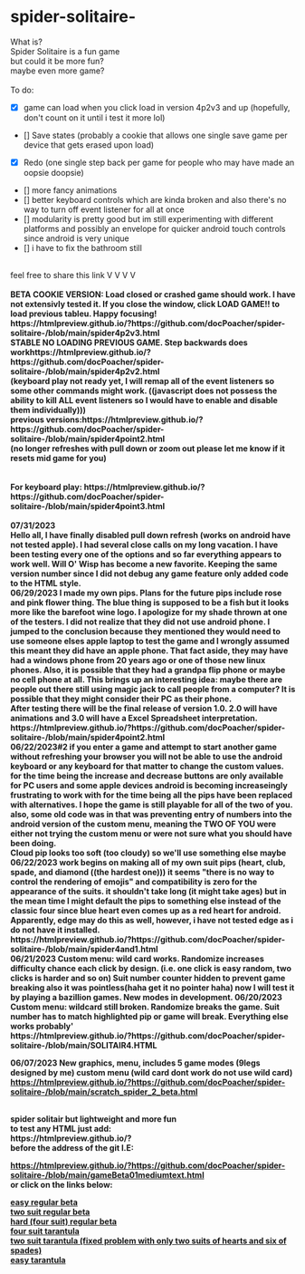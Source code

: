 # spider-solitaire-
What is?<br>
Spider Solitaire is a fun game<br>
but could it be more fun?<br>
maybe even more game?<br>
<br>
To do:  <br>
- [X] game can load when you click load in version 4p2v3 and up (hopefully, don't count on it until i test it more lol)<br>
- [] Save states (probably a cookie that allows one single save game per device that gets erased upon load)<br>
- [X] Redo (one single step back per game for people who may have made an oopsie doopsie)<br>
- [] more fancy animations<br>
- [] better keyboard controls which are kinda broken and also there's no way to turn off event listener for all at once<br>
- [] modularity is pretty good but im still experimenting with different platforms and possibly an envelope for quicker android touch controls since android is very unique<br>
- [] i have to fix the bathroom still<br>
<br>
feel free to share this link V V V V<br>
<br>
<STRONG>BETA COOKIE VERSION: Load closed or crashed game should work.  I have not extensivly tested it.  If you close the window, click LOAD GAME!! to load previous tableu.  Happy focusing!<br>
https://htmlpreview.github.io/?https://github.com/docPoacher/spider-solitaire-/blob/main/spider4p2v3.html
<br>
<strong>STABLE NO LOADING PREVIOUS GAME.  Step backwards does work</strong>https://htmlpreview.github.io/?https://github.com/docPoacher/spider-solitaire-/blob/main/spider4p2v2.html
<br>
(keyboard play not ready yet, I will remap all of the event listeners so some other commands might work. ((javascript does not possess the ability to kill ALL event listeners so I would have to enable and disable them individually)))
<br>
<strong>previous versions:</strong>https://htmlpreview.github.io/?https://github.com/docPoacher/spider-solitaire-/blob/main/spider4point2.html
<br>
(no longer refreshes with pull down or zoom out please let me know if it resets mid game for you)<br>
<br>
<br>
For keyboard play: https://htmlpreview.github.io/?https://github.com/docPoacher/spider-solitaire-/blob/main/spider4point3.html
<br>
<br>
07/31/2023
<br>
Hello all, I have finally disabled pull down refresh (works on android have not tested apple).  I had several close calls on my long vacation.  I have been testing every one of the options and so far everything appears to work well.  Will O' Wisp has become a new favorite.  Keeping the same version number since I did not debug any game feature only added code to the HTML style.
<br>
06/29/2023
I made my own pips.  Plans for the future pips include rose and pink flower thing.  The blue thing is supposed to be a fish but it looks more like the barefoot wine logo.  I apologize for my shade thrown at one of the testers.  I did not realize that they did not use android phone.  I jumped to the conclusion because they mentioned they would need to use someone elses apple laptop to test the game and I wrongly assumed this meant they did have an apple phone.  That fact aside, they may have had a windows phone from 20 years ago or one of those new linux phones.  Also, it is possible that they had a grandpa flip phone or maybe no cell phone at all.  This brings up an interesting idea: maybe there are people out there still using magic jack to call people from a computer?  It is possible that they might consider their PC as their phone.
<br>
After testing there will be the final release of version 1.0.  2.0 will have animations and 3.0 will have a Excel Spreadsheet interpretation.
<br>
https://htmlpreview.github.io/?https://github.com/docPoacher/spider-solitaire-/blob/main/spider4point2.html
<br>
06/22/2023#2
if you enter a game and attempt to start another game without refreshing your browser you will not be able to use the android keyboard or any keyboard for that matter to change the custom values.  for the time being the increase and decrease buttons are only available for PC users and some apple devices
android is becoming increaseingly frustrating to work with
for the time being all the pips have been replaced with alternatives.  I hope the game is still playable for all of the two of you.  also, some old code was in that was preventing entry of numbers into the android version of the custom menu, meaning the TWO OF YOU were either not trying the custom menu or were not sure what you should have been doing.<br>
Cloud pip looks too soft (too cloudy) so we'll use something else maybe<br>
06/22/2023
work begins on making all of my own suit pips (heart, club, spade, and diamond ((the hardest one))) it seems "there is no way to control the rendering of emojis" and compatibility is zero for the appearance of the suits.  it shouldn't take long (it might take ages) but in the mean time I might default the pips to something else instead of the classic four since blue heart even comes up as a red heart for android.   Apparently, edge may do this as well, however, i have not tested edge as i do not have it installed.<br>
https://htmlpreview.github.io/?https://github.com/docPoacher/spider-solitaire-/blob/main/spider4and1.html

<br>
06/21/2023
Custom menu: wild card works. Randomize increases difficulty chance each click by design. (i.e. one click is easy random, two clicks is harder and so on) Suit number counter hidden to prevent game breaking also it was pointless(haha get it no pointer haha) now I will test it by playing a bazillion games.  New modes in development.
06/20/2023 Custom menu: wildcard still broken.  Randomize breaks the game.  Suit number has to match highlighted pip or game will break.  Everything else works probably'
<BR>
https://htmlpreview.github.io/?https://github.com/docPoacher/spider-solitaire-/blob/main/SOLITAIR4.HTML
<BR>

06/07/2023
New graphics, menu, includes 5 game modes (9legs designed by me) custom menu (wild card dont work do not use wild card)
https://htmlpreview.github.io/?https://github.com/docPoacher/spider-solitaire-/blob/main/scratch_spider_2_beta.html

<BR>
spider solitair but lightweight and more fun
<BR>
to test any HTML just add:<BR>
https://htmlpreview.github.io/?
<BR>
before the address of the git I.E: <BR>

https://htmlpreview.github.io/?https://github.com/docPoacher/spider-solitaire-/blob/main/gameBeta01mediumtext.html
<br>
or click on the links below:<Br>

<a href="https://htmlpreview.github.io/?https://github.com/docPoacher/spider-solitaire-/blob/main/gameBeta01.html">
easy regular beta
</a><br>

<a href="https://htmlpreview.github.io/?https://github.com/docPoacher/spider-solitaire-/blob/main/gameBeta01mediumtext.html">
two suit regular beta
</a>
<br>

<a href="https://htmlpreview.github.io/?https://github.com/docPoacher/spider-solitaire-/blob/main/gameBeta01hardtext.html">
hard (four suit) regular beta
</a>
<br>

<a href="https://htmlpreview.github.io/?https://github.com/docPoacher/spider-solitaire-/blob/main/gameBeta03-tarantula.html">
four suit tarantula
</a>
<br>

<a href="https://htmlpreview.github.io/?https://github.com/docPoacher/spider-solitaire-/blob/main/tarantula medium beta.html">
two suit tarantula (fixed problem with only two suits of hearts and six of spades)
</a>
<br>

<a href="https://htmlpreview.github.io/?https://github.com/docPoacher/spider-solitaire-/blob/main/gameBeta03-tarantulaeasy.html">
easy tarantula
</a>
<br>
